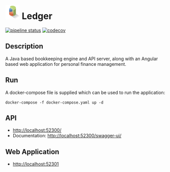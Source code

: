 <h1><img src="meta/project-icon.png" alt="logo" width="45" height="45"> Ledger</h1>

[![pipeline status](https://gitlab.com/flyingfishflash/ledger/badges/main/pipeline.svg)](https://gitlab.com/flyingfishflash/ledger/-/pipelines/)
[![codecov](https://codecov.io/gl/flyingfishflash/ledger/branch/master/graph/badge.svg?token=EU8Y9HRH58)](https://codecov.io/gl/flyingfishflash/ledger/)
## Description

A Java based bookkeeping engine and API server, along with an Angular based web application for personal finance management.


## Run
A docker-compose file is supplied which can be used to run the application:
```shell
docker-compose -f docker-compose.yaml up -d
```
## API

* [http://localhost:52300/](http://localhost:52300/api/)
* Documentation: [http://localhost:52300/swagger-ui/](http://localhost:52300/swagger-ui/)

## Web Application

* [http://localhost:52301](https://localhost:52301)
